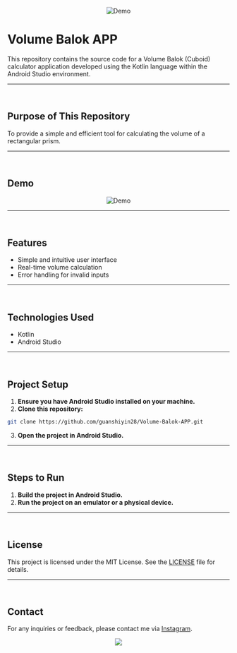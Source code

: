 <div align="center" height="35">
  
![Demo](https://github.com/user-attachments/assets/0883ec0d-874f-4741-8799-b33f3c852c06)
</div>

# Volume Balok APP

This repository contains the source code for a Volume Balok (Cuboid) calculator application developed using the Kotlin language within the Android Studio environment.

<hr><br>

## Purpose of This Repository

To provide a simple and efficient tool for calculating the volume of a rectangular prism.

<hr><br>

## Demo

<div align="center">
  
![Demo](https://github.com/user-attachments/assets/0883ec0d-874f-4741-8799-b33f3c852c06)
</div>

<hr><br>

## Features

- Simple and intuitive user interface
- Real-time volume calculation
- Error handling for invalid inputs

<hr><br>

## Technologies Used

- Kotlin
- Android Studio

<hr><br>

## Project Setup

1. **Ensure you have Android Studio installed on your machine.**
2. **Clone this repository:**

```bash
git clone https://github.com/guanshiyin28/Volume-Balok-APP.git
```

3. **Open the project in Android Studio.**

<hr><br>

## Steps to Run

1. **Build the project in Android Studio.**
2. **Run the project on an emulator or a physical device.**

<hr><br>

## License

This project is licensed under the MIT License. See the [LICENSE](LICENSE) file for details.

<hr><br>

## Contact

For any inquiries or feedback, please contact me via [Instagram](https://www.instagram.com/guanshiyin_/).

<div align="center">
  <a href="https://www.instagram.com/guanshiyin_/">
  <img src="https://capsule-render.vercel.app/api?type=waving&height=200&color=100:FF0000,20:F0F0F0&section=footer&reversal=false&textBg=false&fontAlignY=50&descAlign=48&descAlignY=59"/>
</a>
</div>
